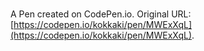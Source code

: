 # 

A Pen created on CodePen.io. Original URL: [https://codepen.io/kokkaki/pen/MWExXqL](https://codepen.io/kokkaki/pen/MWExXqL).

